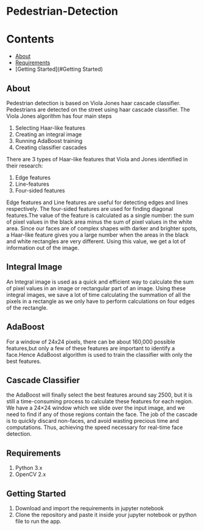 # Pedestrian-Detection

<h1>Contents</h1>

* [About](#About)
* [Requirements](#Requirements)
* [Getting Started](#Getting Started)

<a id="About"></a>
## About

Pedestrian detection is based on Viola Jones haar cascade classifier. Pedestrians are detected on the street using haar cascade classifier.
The Viola Jones algorithm has four main steps

1. Selecting Haar-like features
2. Creating an integral image
3. Running AdaBoost training
4. Creating classifier cascades

There are 3 types of Haar-like features that Viola and Jones identified in their research:

1. Edge features
2. Line-features
3. Four-sided features

Edge features and Line features are useful for detecting edges and lines respectively. The four-sided features are used for finding diagonal features.The value of the feature is calculated as a single number: the sum of pixel values in the black area minus the sum of pixel values in the white area. Since our faces are of complex shapes with darker and brighter spots, a Haar-like feature gives you a large number when the areas in the black and white rectangles are very different. Using this value, we get a lot of information out of the image.

## Integral Image

An Integral image is used as a quick and efficient way to calculate the sum of pixel values in an image or rectangular part of an image. Using these integral images, we save a lot of time calculating the summation of all the pixels in a rectangle as we only have to perform calculations on four edges of the rectangle.

## AdaBoost

For a window of 24x24 pixels, there can be about 160,000 possible features,but only a few of these features are important to identify a face.Hence AdaBoost algorithm is used to train the classifier with only the best features.

## Cascade Classifier

the AdaBoost will finally select the best features around say 2500, but it is still a time-consuming process to calculate these features for each region. We have a 24×24 window which we slide over the input image, and we need to find if any of those regions contain the face. The job of the cascade is to quickly discard non-faces, and avoid wasting precious time and computations. Thus, achieving the speed necessary for real-time face detection.

<a id="Requirements"></a>
## Requirements
1. Python 3.x
2. OpenCV 2.x

<a id="Getting Started"></a>
## Getting Started
1. Download and import the requirements in jupyter notebook
2. Clone the repository and paste it inside your jupyter notebook or python file to run the app.
